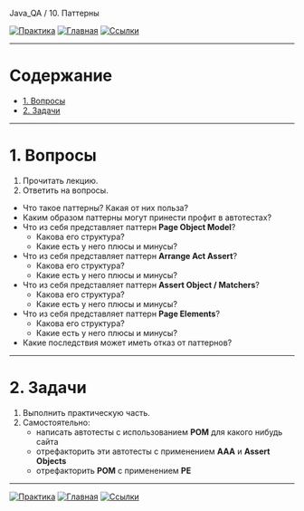 Java_QA / 10. Паттерны

[![Практика](https://img.shields.io/badge/-Практика-aaffaa)](2.%20Практика.md)
[![Главная](https://img.shields.io/badge/-Главная-aaccee)](README.md)
[![Ссылки](https://img.shields.io/badge/-Ссылки-ffee99)](4.%20Ссылки.md)

***

# Содержание

* [1. Вопросы](#1-вопросы)
* [2. Задачи](#2-задачи)

***

# 1. Вопросы

1. Прочитать лекцию.
2. Ответить на вопросы.

* Что такое паттерны? Какая от них польза?
* Каким образом паттерны могут принести профит в автотестах?
* Что из себя представляет паттерн **Page Object Model**?
  * Какова его структура?
  * Какие есть у него плюсы и минусы?
* Что из себя представляет паттерн **Arrange Act Assert**?
  * Какова его структура?
  * Какие есть у него плюсы и минусы?
* Что из себя представляет паттерн **Assert Object / Matchers**?
  * Какова его структура?
  * Какие есть у него плюсы и минусы?
* Что из себя представляет паттерн **Page Elements**?
  * Какова его структура?
  * Какие есть у него плюсы и минусы?
* Какие последствия может иметь отказ от паттернов?

***

# 2. Задачи

1. Выполнить практическую часть.
2. Самостоятельно:
   * написать автотесты с использованием **POM** для какого нибудь сайта
   * отрефакторить эти автотесты с применением **AAA** и **Assert Objects**
   * отрефакторить **POM** с применением **PE**

***

[![Практика](https://img.shields.io/badge/-Практика-aaffaa)](2.%20Практика.md)
[![Главная](https://img.shields.io/badge/-Главная-aaccee)](README.md)
[![Ссылки](https://img.shields.io/badge/-Ссылки-ffee99)](4.%20Ссылки.md)